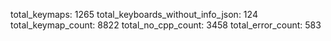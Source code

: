 total_keymaps: 1265
total_keyboards_without_info_json: 124
total_keymap_count: 8822
total_no_cpp_count: 3458
total_error_count: 583
